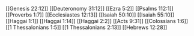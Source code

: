 [[Genesis 22:12]]
[[Deuteronomy 31:12]]
[[Ezra 5:2]]
[[Psalms 112:1]]
[[Proverbs 1:7]]
[[Ecclesiastes 12:13]]
[[Isaiah 50:10]]
[[Isaiah 55:10]]
[[Haggai 1:1]]
[[Haggai 1:14]]
[[Haggai 2:2]]
[[Acts 9:31]]
[[Colossians 1:6]]
[[1 Thessalonians 1:5]]
[[1 Thessalonians 2:13]]
[[Hebrews 12:28]]
